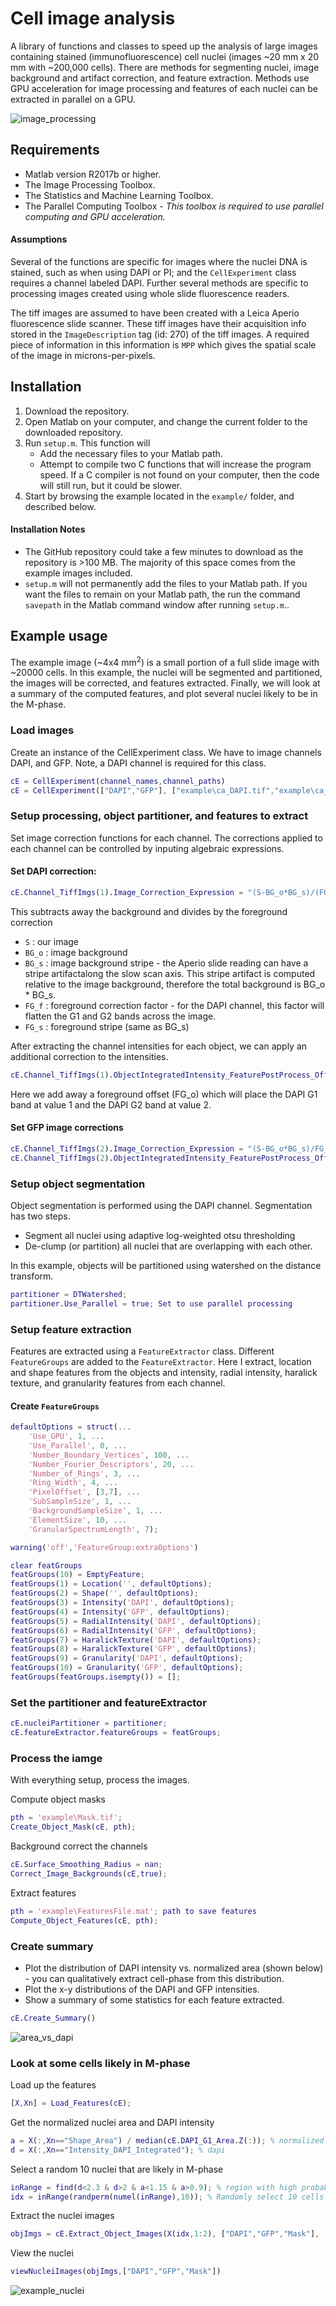 # Cell image analysis
A library of functions and classes to speed up the analysis of large images containing stained (immunofluorescence) cell nuclei (images ~20 mm x 20 mm with ~200,000 cells). There are methods for segmenting nuclei, image background and artifact correction, and feature extraction. Methods use GPU acceleration for image processing and features of each nuclei can be extracted in parallel on a GPU.

![image_processing](/docs/processing_img1.png)


## Requirements
* Matlab version R2017b or higher.
* The Image Processing Toolbox.
* The Statistics and Machine Learning Toolbox.
* The Parallel Computing Toolbox - _This toolbox is required to use parallel computing and GPU acceleration._

#### Assumptions
Several of the functions are specific for images where the nuclei DNA is stained, such as when using DAPI or PI; and the `CellExperiment` class requires a channel labeled DAPI. Further several methods are specific to processing images created using whole slide fluorescence readers.

The tiff images are assumed to have been created with a Leica Aperio fluorescence slide scanner. These tiff images have their acquisition info stored in the `ImageDescription` tag (id: 270) of the tiff images. A required piece of information in this information is `MPP` which gives the spatial scale of the image in microns-per-pixels.

## Installation
1. Download the repository.
2. Open Matlab on your computer, and change the current folder to the downloaded repository.
3. Run `setup.m`. This function will
    * Add the necessary files to your Matlab path.
    * Attempt to compile two C functions that will increase the program speed. If a C compiler is not found on your computer, then the code will still run, but it could be slower.
4. Start by browsing the example located in the `example/` folder, and described below.

#### Installation Notes
* The GitHub repository could take a few minutes to download as the repository is >100 MB. The majority of this space comes from the example images included.
* `setup.m` will not permanently add the files to your Matlab path. If you want the files to remain on your Matlab path, the run the command `savepath` in the Matlab command window after running `setup.m`..


## Example usage
The example image (~4x4 mm<sup>2</sup>) is a small portion of a full slide image with ~20000 cells. In this example, the nuclei will be segmented and partitioned, the images will be corrected, and features extracted. Finally, we will look at a summary of the computed features, and plot several nuclei likely to be in the M-phase.

### Load images

Create an instance of the CellExperiment class. We have to image channels DAPI, and GFP. Note, a DAPI channel is required for this class.
```Matlab
cE = CellExperiment(channel_names,channel_paths)
cE = CellExperiment(["DAPI","GFP"], ["example\ca_DAPI.tif","example\ca_GFP.tif"]);
```
### Setup processing, object partitioner, and features to extract

Set image correction functions for each channel.
The corrections applied to each channel can be controlled by inputing
algebraic expressions.

#### Set DAPI correction:
```Matlab
cE.Channel_TiffImgs(1).Image_Correction_Expression = "(S-BG_o*BG_s)/(FG_s*FG_f)";
```
This subtracts away the background and divides by the foreground correction

* `S` : our image
* `BG_o` : image background
* `BG_s` : image background stripe - the Aperio slide reading can have a stripe artifactalong the slow scan axis. This stripe artifact is computed relative to the image background, therefore the total background is BG_o * BG_s.
* `FG_f` : foreground correction factor - for the DAPI channel, this factor will flatten the G1 and G2 bands across the image.
* `FG_s` : foreground stripe (same as BG_s)

After extracting the channel intensities for each object, we can apply an additional
correction to the intensities.
```Matlab
cE.Channel_TiffImgs(1).ObjectIntegratedIntensity_FeaturePostProcess_OffsetExpression = "FG_o";
```
Here we add away a foreground offset (FG_o) which will place the DAPI G1 band at value 1 and the DAPI G2 band at value 2.

#### Set GFP image corrections
```Matlab
cE.Channel_TiffImgs(2).Image_Correction_Expression = "(S-BG_o*BG_s)/FG_s";
cE.Channel_TiffImgs(2).ObjectIntegratedIntensity_FeaturePostProcess_OffsetExpression = "-FG_o";
```

### Setup object segmentation
Object segmentation is performed using the DAPI channel. Segmentation has two steps.
- Segment all nuclei using adaptive log-weighted otsu thresholding
- De-clump (or partition) all nuclei that are overlapping with each other.

In this example, objects will be partitioned using watershed on the distance transform.
```Matlab
partitioner = DTWatershed;
partitioner.Use_Parallel = true; Set to use parallel processing
```

### Setup feature extraction
Features are extracted using a `FeatureExtractor` class. Different `FeatureGroups` are added to the `FeatureExtractor`. Here I extract, location and shape features from the objects and intensity, radial intensity, haralick texture, and granularity features from each channel.

#### Create `FeatureGroups`
```Matlab
defaultOptions = struct(...
    'Use_GPU', 1, ...
    'Use_Parallel', 0, ...
    'Number_Boundary_Vertices', 100, ...
    'Number_Fourier_Descriptors', 20, ...
    'Number_of_Rings', 3, ...
    'Ring_Width', 4, ...
    'PixelOffset', [3,7], ...
    'SubSampleSize', 1, ...
    'BackgroundSampleSize', 1, ...
    'ElementSize', 10, ...
    'GranularSpectrumLength', 7);

warning('off','FeatureGroup:extraOptions')

clear featGroups
featGroups(10) = EmptyFeature;
featGroups(1) = Location('', defaultOptions);
featGroups(2) = Shape('', defaultOptions);
featGroups(3) = Intensity('DAPI', defaultOptions);
featGroups(4) = Intensity('GFP', defaultOptions);
featGroups(5) = RadialIntensity('DAPI', defaultOptions);
featGroups(6) = RadialIntensity('GFP', defaultOptions);
featGroups(7) = HaralickTexture('DAPI', defaultOptions);
featGroups(8) = HaralickTexture('GFP', defaultOptions);
featGroups(9) = Granularity('DAPI', defaultOptions);
featGroups(10) = Granularity('GFP', defaultOptions);
featGroups(featGroups.isempty()) = [];
```

### Set the partitioner and featureExtractor
```Matlab
cE.nucleiPartitioner = partitioner;
cE.featureExtractor.featureGroups = featGroups;
```

### Process the iamge
With everything setup, process the images.

Compute object masks
```Matlab
pth = 'example\Mask.tif';
Create_Object_Mask(cE, pth);
```
Background correct the channels
```Matlab
cE.Surface_Smoothing_Radius = nan;
Correct_Image_Backgrounds(cE,true);
```

Extract features
```Matlab
pth = 'example\FeaturesFile.mat'; path to save features
Compute_Object_Features(cE, pth);
```

### Create summary
- Plot the distribution of DAPI intensity vs. normalized area (shown below) - you can
qualitatively extract cell-phase from this distribution.
- Plot the x-y distributions of the DAPI and GFP intensities.
- Show a summary of some statistics for each feature extracted.

```Matlab
cE.Create_Summary()
```
![area_vs_dapi](/docs/area_vs_dapi_distribution.PNG)

### Look at some cells likely in M-phase

Load up the features
```Matlab
[X,Xn] = Load_Features(cE);
```

Get the normalized nuclei area and DAPI intensity
```Matlab
a = X(:,Xn=="Shape_Area") / median(cE.DAPI_G1_Area.Z(:)); % normalized area
d = X(:,Xn=="Intensity_DAPI_Integrated"); % dapi
```

Select a random 10 nuclei that are likely in M-phase
```Matlab
inRange = find(d<2.3 & d>2 & a<1.15 & a>0.9); % region with high probability of finding cells in M-phase
idx = inRange(randperm(numel(inRange),10)); % Randomly select 10 cells
```

Extract the nuclei images
```Matlab
objImgs = cE.Extract_Object_Images(X(idx,1:2), ["DAPI","GFP","Mask"], [71,71]);
```

View the nuclei
```Matlab
viewNucleiImages(objImgs,["DAPI","GFP","Mask"])
```
![example_nuclei](/docs/example_nuclei.PNG)
